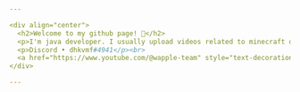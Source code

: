 ```yaml
---

<div align="center">
  <h2>Welcome to my github page! 👋</h2>
  <p>I'm java developer. I usually upload videos related to minecraft or streaming.</p><br>
  <p>Discord • dhkvmf#4941</p><br>
  <a href="https://www.youtube.com/@wapple-team" style="text-decoration:none;">YouTube Channel</a>
</div>

---
```

